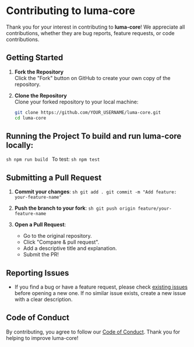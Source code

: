 # Contributing to luma-core

Thank you for your interest in contributing to **luma-core**! We appreciate all contributions, whether they are bug reports, feature requests, or code contributions.

## Getting Started

1. **Fork the Repository**  
   Click the "Fork" button on GitHub to create your own copy of the repository.

2. **Clone the Repository**  
   Clone your forked repository to your local machine:
   ```sh
   git clone https://github.com/YOUR_USERNAME/luma-core.git
   cd luma-core

## Running the Project To build and run luma-core locally: 
```sh npm run build ``` 
To test: 
```sh npm test ``` 
## Submitting a Pull Request 
1. **Commit your changes**: 
```sh git add . git commit -m "Add feature: your-feature-name" ``` 

2. **Push the branch to your fork**: 
```sh git push origin feature/your-feature-name ``` 

3. **Open a Pull Request**: 
   - Go to the original repository.
   - Click "Compare & pull request".
   - Add a descriptive title and explanation.
   - Submit the PR!
## Reporting Issues
- If you find a bug or have a feature request, please check [existing issues](https://github.com/YOUR_USERNAME/luma-core/issues) before opening a new one. If no similar issue exists, create a new issue with a clear description.
## Code of Conduct 
By contributing, you agree to follow our [Code of Conduct](CODE_OF_CONDUCT.md). 
Thank you for helping to improve luma-core! 
